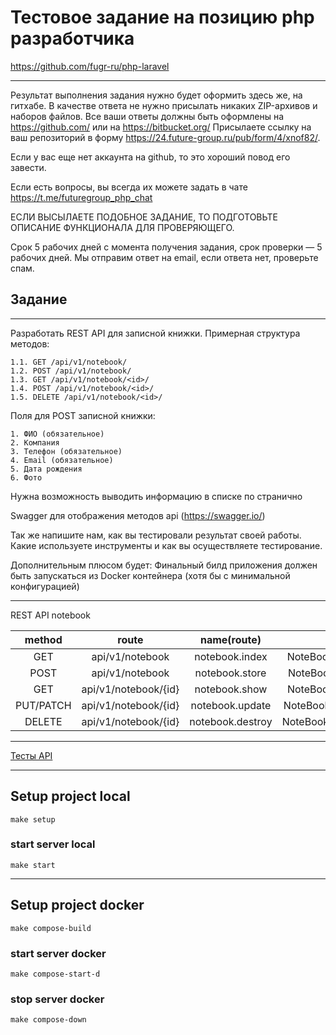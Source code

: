 # Тестовое задание на позицию php разработчика
https://github.com/fugr-ru/php-laravel
***
Результат выполнения задания нужно будет оформить здесь же, на гитхабе. В качестве ответа не нужно присылать никаких ZIP-архивов и наборов файлов. Все ваши ответы должны быть оформлены на https://github.com/ или на https://bitbucket.org/ Присылаете ссылку на ваш репозиторий в форму https://24.future-group.ru/pub/form/4/xnof82/.

Если у вас еще нет аккаунта на github, то это хороший повод его завести.

Если есть вопросы, вы всегда их можете задать в чате https://t.me/futuregroup_php_chat

ЕСЛИ ВЫСЫЛАЕТЕ ПОДОБНОЕ ЗАДАНИЕ, ТО ПОДГОТОВЬТЕ ОПИСАНИЕ ФУНКЦИОНАЛА ДЛЯ ПРОВЕРЯЮЩЕГО.

Срок 5 рабочих дней с момента получения задания, срок проверки — 5 рабочих дней. Мы отправим ответ на email, если ответа нет, проверьте спам.

## Задание
***
Разработать REST API для записной книжки. Примерная структура методов:
```shell
1.1. GET /api/v1/notebook/
1.2. POST /api/v1/notebook/
1.3. GET /api/v1/notebook/<id>/
1.4. POST /api/v1/notebook/<id>/
1.5. DELETE /api/v1/notebook/<id>/
```
Поля для POST записной книжки:
```shell
1. ФИО (обязательное)
2. Компания
3. Телефон (обязательное)
4. Email (обязательное)
5. Дата рождения
6. Фото
```
Нужна возможность выводить информацию в списке по странично

Swagger для отображения методов api (https://swagger.io/)

Так же напишите нам, как вы тестировали результат своей работы. Какие используете инструменты и как вы осуществляете тестирование.

Дополнительным плюсом будет: Финальный билд приложения должен быть запускаться из Docker контейнера (хотя бы с минимальной конфигурацией)
***
REST API notebook

| **method** 	 |    **route**      	    | **name(route)** 	  |    **Controller**       	    |
|:------------:|:----------------------:|:------------------:|:----------------------------:|
|   GET    	   |  api/v1/notebook   	   | notebook.index  	  | NoteBookController@index  	  |
|  POST    	   |  api/v1/notebook   	   | notebook.store  	  | NoteBookController@store  	  |
|   GET    	   | api/v1/notebook/{id} 	 |  notebook.show  	  |  NoteBookController@show  	  |
| PUT/PATCH 	  | api/v1/notebook/{id} 	 | notebook.update 	  | NoteBookController@update 	  |
|  DELETE   	  | api/v1/notebook/{id} 	 | notebook.destroy 	 | NoteBookController@destroy 	 |

***

[Тесты API](https://github.com/AslanAV/future-test/blob/main/tests/Feature/NotebookTest.php)

***


## Setup project local

```shell
make setup
```

### start server local
```shell
make start
```

***

## Setup project docker
```shell
make compose-build
```

### start server docker
```shell
make compose-start-d
```

### stop server docker
```shell
make compose-down
```
